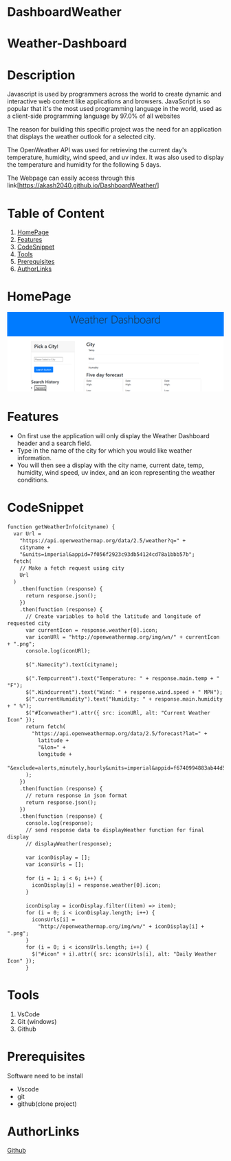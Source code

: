 # DashboardWeather

# Weather-Dashboard

# Description

Javascript is used by programmers across the world to create dynamic and interactive web content like applications and browsers. JavaScript is so popular that it's the most used programming language in the world, used as a client-side programming language by 97.0% of all websites

The reason for building this specific project was the need for an application that displays the weather outlook for a selected city.

The OpenWeather API was used for retrieving the current day's temperature, humidity, wind speed, and uv index. It was also used to display the temperature and humidity for the following 5 days.

The Webpage can easily access through this link[https://akash2040.github.io/DashboardWeather/]

# Table of Content

1. [HomePage](#homepage)
2. [Features](#features)
3. [CodeSnippet](#codesnippet)
4. [Tools](#tools)
5. [Prerequisites](#prerequisites)
6. [AuthorLinks](#authorlinks)

# HomePage

![pic](./assets/img/snap12.PNG)

# Features

- On first use the application will only display the Weather Dashboard header and a search field.
- Type in the name of the city for which you would like weather information.
- You will then see a display with the city name, current date, temp, humidity, wind speed, uv index, and an icon representing the weather conditions.

# CodeSnippet

```
function getWeatherInfo(cityname) {
  var Url =
    "https://api.openweathermap.org/data/2.5/weather?q=" +
    cityname +
    "&units=imperial&appid=7f056f2923c93db54124cd78a1bbb57b";
  fetch(
    // Make a fetch request using city
    Url
  )
    .then(function (response) {
      return response.json();
    })
    .then(function (response) {
      // Create variables to hold the latitude and longitude of requested city
      var currentIcon = response.weather[0].icon;
      var iconURl = "http://openweathermap.org/img/wn/" + currentIcon + ".png";
      console.log(iconURl);

      $(".Namecity").text(cityname);

      $(".Tempcurrent").text("Temperature: " + response.main.temp + " °F");
      $(".Windcurrent").text("Wind: " + response.wind.speed + " MPH");
      $(".currentHumidity").text("Humidity: " + response.main.humidity + " %");
      $("#Iconweather").attr({ src: iconURl, alt: "Current Weather Icon" });
      return fetch(
        "https://api.openweathermap.org/data/2.5/forecast?lat=" +
          latitude +
          "&lon=" +
          longitude +
          "&exclude=alerts,minutely,hourly&units=imperial&appid=f6740994883ab44d52a7d70b9244694d"
      );
    })
    .then(function (response) {
      // return response in json format
      return response.json();
    })
    .then(function (response) {
      console.log(response);
      // send response data to displayWeather function for final display
      // displayWeather(response);

      var iconDisplay = [];
      var iconsUrls = [];

      for (i = 1; i < 6; i++) {
        iconDisplay[i] = response.weather[0].icon;
      }

      iconDisplay = iconDisplay.filter((item) => item);
      for (i = 0; i < iconDisplay.length; i++) {
        iconsUrls[i] =
          "http://openweathermap.org/img/wn/" + iconDisplay[i] + ".png";
      }
      for (i = 0; i < iconsUrls.length; i++) {
        $("#icon" + i).attr({ src: iconsUrls[i], alt: "Daily Weather Icon" });
      }

```

# Tools

1. VsCode
2. Git (windows)
3. Github

# Prerequisites

Software need to be install

- Vscode
- git
- github(clone project)

# AuthorLinks

[Github](https://github.com/akash2040/DashboardWeather)
